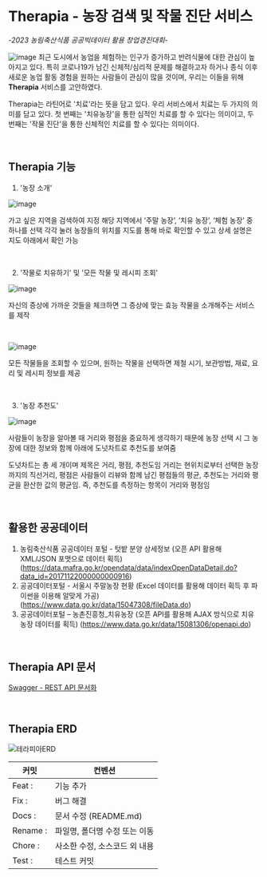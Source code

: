 # Therapia - 농장 검색 및 작물 진단 서비스
*-2023 농림축산식품 공공빅데이터 활용 창업경진대회-*

![image](https://github.com/zosungwoo/Therapia/assets/30895117/c3682cec-0c48-4851-844a-dc8a2fa8a000)
최근 도시에서 농업을 체험하는 인구가 증가하고 반려식물에 대한 관심이 높아지고 있다. 특히 코로나19가 남긴 신체적/심리적 문제를 해결하고자 하거나 종식 이후 새로운 농업 활동 경험을 원하는 사람들이 관심이 많을 것이며, 우리는 이들을 위해 **Therapia** 서비스를 고안하였다.

Therapia는 라틴어로 '치료'라는 뜻을 담고 있다. 우리 서비스에서 치료는 두 가지의 의미를 담고 있다. 첫 번째는 '치유농장'을 통한 심적인 치료를 할 수 있다는 의미이고, 두 번째는 '작물 진단'을 통한 신체적인 치료를 할 수 있다는 의미이다. 

<br>

## Therapia 기능

1. '농장 소개'

![image](https://github.com/zosungwoo/Therapia/assets/30895117/85f54544-4b68-4179-8b64-f1098ff9a18c)

가고 싶은 지역을 검색하여 지정
해당 지역에서 ‘주말 농장’, ‘치유 농장’, ‘체험 농장’ 중 하나를 선택
각각 눌러 농장들의 위치를 지도를 통해 바로 확인할 수 있고 상세 설명은 지도 아래에서 확인 가능

<br>

2. '작물로 치유하기' 및 '모든 작물 및 레시피 조회'

![image](https://github.com/zosungwoo/Therapia/assets/30895117/cee84377-f29f-4ee0-8eec-34ae1df27a4a)

자신의 증상에 가까운 것들을 체크하면 그 증상에 맞는 효능 작물을 소개해주는 서비스를 제작

<br>

![image](https://github.com/zosungwoo/Therapia/assets/30895117/0f90e9f1-2d57-48a4-bcb5-c452830a4dd1)

모든 작물들을 조회할 수 있으며, 원하는 작물을 선택하면 제철 시기, 보관방법, 재료, 요리 및 레시피 정보를 제공

<br>

3. '농장 추천도'

![image](https://github.com/zosungwoo/Therapia/assets/30895117/c617d0a7-3ecc-4eae-ba67-f9a0808f54c7)

사람들이 농장을 알아볼 때 거리와 평점을 중요하게 생각하기 때문에 농장 선택 시 그 농장에 대한 정보와 함께 아래에 도넛차트로 추천도를 보여줌

도넛차트는 총 세 개이며 제목은 거리, 평점, 추천도임
거리는 현위치로부터 선택한 농장까지의 직선거리, 평점은 사람들이 리뷰와 함께 남긴 평점들의 평균, 추천도는 거리와 평균을 환산한 값의 평균임. 즉, 추천도를 측정하는 항목이 거리와 평점임

<br>

## 활용한 공공데이터
1) 농림축산식품 공공데이터 포털 - 텃밭 분양 상세정보 (오픈 API 활용해 XML/JSON 포맷으로 데이터 획득)
(https://data.mafra.go.kr/opendata/data/indexOpenDataDetail.do?data_id=20171122000000000916)
2) 공공데이터포털 - 서울시 주말농장 현황 (Excel 데이터를 활용해 데이터 획득 후 파이썬을 이용해 알맞게 가공)
(https://www.data.go.kr/data/15047308/fileData.do)
3) 공공데이터포털 – 농촌진흥청_치유농장 (오픈 API를 활용해 AJAX 방식으로 치유농장 데이터를 획득)
(https://www.data.go.kr/data/15081306/openapi.do)

<br>

## Therapia API 문서
[Swagger - REST API 문서화](https://github.com/zosungwoo/Therapia/files/12281674/API.pdf)

<br>

## Therapia ERD
![테라피아ERD](https://user-images.githubusercontent.com/63544044/172849734-612d9abb-6388-4c4b-a7ac-4e56ce3b3819.png)

|커밋|컨벤션|
|-----|-----|
|Feat : |기능 추가|
|Fix : |버그 해결|
|Docs : |문서 수정 (README.md)|
|Rename : |파일명, 폴더명 수정 또는 이동|
|Chore : |사소한 수정, 소스코드 외 내용|
|Test : |테스트 커밋|
